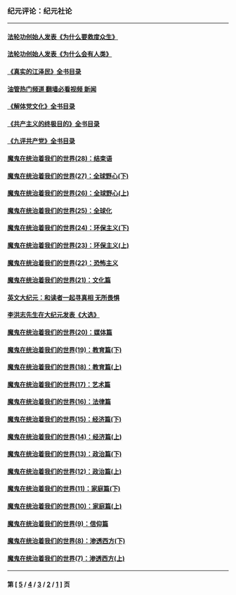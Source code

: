 ### 纪元评论：纪元社论
---
#### [法轮功创始人发表《为什么要救度众生》](../../pages/nsc422/n13975246.md?08140330) 
#### [法轮功创始人发表《为什么会有人类》](../../pages/nsc422/n13912117.md?08140330) 
#### [《真实的江泽民》全书目录](../../pages/nsc422/n13721399.md?08140330) 
#### [油管热门频道 翻墙必看视频 新闻](ok?08140330)
#### [《解体党文化》全书目录](../../pages/nsc422/n13721157.md?08140330) 
#### [《共产主义的终极目的》全书目录](../../pages/nsc422/n13721048.md?08140330) 
#### [《九评共产党》全书目录](../../pages/nsc422/n13708085.md?08140330) 
#### [魔鬼在统治着我们的世界(28)：结束语](../../pages/nsc422/n10936246.md?08140330) 
#### [魔鬼在统治着我们的世界(27)：全球野心(下)](../../pages/nsc422/n10928319.md?08140330) 
#### [魔鬼在统治着我们的世界(26)：全球野心(上)](../../pages/nsc422/n10900318.md?08140330) 
#### [魔鬼在统治着我们的世界(25)：全球化](../../pages/nsc422/n10788205.md?08140330) 
#### [魔鬼在统治着我们的世界(24)：环保主义(下)](../../pages/nsc422/n10695307.md?08140330) 
#### [魔鬼在统治着我们的世界(23)：环保主义(上)](../../pages/nsc422/n10688613.md?08140330) 
#### [魔鬼在统治着我们的世界(22)：恐怖主义](../../pages/nsc422/n10614727.md?08140330) 
#### [魔鬼在统治着我们的世界(21)：文化篇](../../pages/nsc422/n10597706.md?08140330) 
#### [英文大纪元：和读者一起寻真相 无所畏惧](../../pages/nsc422/n12542027.md?08140330) 
#### [李洪志先生在大纪元发表《大选》](../../pages/nsc422/n12534746.md?08140330) 
#### [魔鬼在统治着我们的世界(20)：媒体篇](../../pages/nsc422/n10586579.md?08140330) 
#### [魔鬼在统治着我们的世界(19)：教育篇(下)](../../pages/nsc422/n10564808.md?08140330) 
#### [魔鬼在统治着我们的世界(18)：教育篇(上)](../../pages/nsc422/n10526970.md?08140330) 
#### [魔鬼在统治着我们的世界(17)：艺术篇](../../pages/nsc422/n10499093.md?08140330) 
#### [魔鬼在统治着我们的世界(16)：法律篇](../../pages/nsc422/n10485969.md?08140330) 
#### [魔鬼在统治着我们的世界(15)：经济篇(下)](../../pages/nsc422/n10469975.md?08140330) 
#### [魔鬼在统治着我们的世界(14)：经济篇(上)](../../pages/nsc422/n10457370.md?08140330) 
#### [魔鬼在统治着我们的世界(13)：政治篇(下)](../../pages/nsc422/n10448270.md?08140330) 
#### [魔鬼在统治着我们的世界(12)：政治篇(上)](../../pages/nsc422/n10444576.md?08140330) 
#### [魔鬼在统治着我们的世界(11)：家庭篇(下)](../../pages/nsc422/n10440961.md?08140330) 
#### [魔鬼在统治着我们的世界(10)：家庭篇(上)](../../pages/nsc422/n10435448.md?08140330) 
#### [魔鬼在统治着我们的世界(9)：信仰篇](../../pages/nsc422/n10432159.md?08140330) 
#### [魔鬼在统治着我们的世界(8)：渗透西方(下)](../../pages/nsc422/n10429603.md?08140330) 
#### [魔鬼在统治着我们的世界(7)：渗透西方(上)](../../pages/nsc422/n10426013.md?08140330) 

---
#### 第 [ [5](./5.md?08140330) / [4](./4.md?08140330) / [3](./3.md?08140330) / [2](./2.md?08140330) / [1](./1.md?08140330) ] 页
